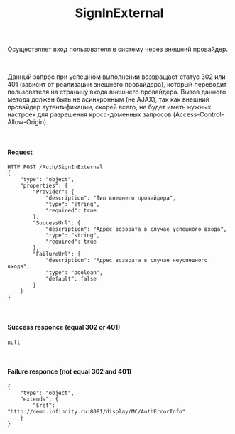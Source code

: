 ﻿---
layout: default
title: SignInExternal
position: 8
categories: 
tags: 
---

Осуществляет вход пользователя в систему через внешний провайдер.

   

Данный запрос при успешном выполнении возвращает статус 302 или 401 (зависит от реализации внешнего провайдера), который переводит пользователя на страницу входа внешнего провайдера. Вызов данного метода должен быть не асинхронным (не AJAX), так как внешний провайдер аутентификации, скорей всего, не будет иметь нужных настроек для разрешения кросс-доменных запросов (Access-Control-Allow-Origin).

   

#### Request

```
HTTP POST /Auth/SignInExternal
{
	"type": "object",
	"properties": {
		"Provider": {
			"description": "Тип внешнего провайдера",
			"type": "string",
			"required": true
		},
		"SuccessUrl": {
			"description": "Адрес возврата в случае успешного входа",
			"type": "string",
			"required": true
		},
		"FailureUrl": {
			"description": "Адрес возврата в случае неуспешного входа",
			"type": "boolean",
			"default": false
		}
	}
}
```

   

#### Success responce (equal 302 or 401)

```
null
```

   

#### Failure responce (not equal 302 and 401)

```
{
	"type": "object",
	"extends": {
		"$ref": "http://demo.infinnity.ru:8081/display/MC/AuthErrorInfo"
	}
}
```

 

 

